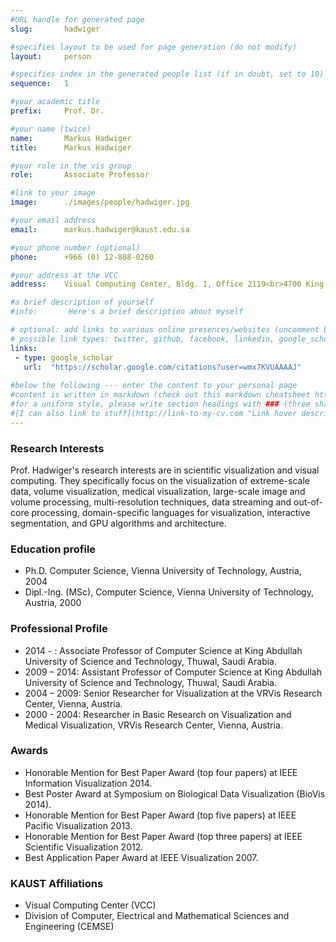 ```yaml
---
#URL handle for generated page
slug:       hadwiger

#specifies layout to be used for page generation (do not modify)
layout: 	person

#specifies index in the generated people list (if in doubt, set to 10)
sequence:	1

#your academic title
prefix:     Prof. Dr.

#your name (twice)
name:       Markus Hadwiger
title:      Markus Hadwiger

#your role in the vis group
role:       Associate Professor

#link to your image
image:      ./images/people/hadwiger.jpg

#your email address
email:      markus.hadwiger@kaust.edu.sa

#your phone number (optional)
phone:      +966 (0) 12-808-0260

#your address at the VCC
address:    Visual Computing Center, Bldg. 1, Office 2119<br>4700 King Abdullah University of Science and Technology<br>Thuwal 23955-6900, Saudi Arabia

#a brief description of yourself
#info:       Here's a brief description about myself

# optional: add links to various online presences/websites (uncomment by removing the leading # if applicable)
# possible link types: twitter, github, facebook, linkedin, google_scholar, google_plus, instagram, skype, youtube, vimeo, flickr, web (use the latter for all other link types)
links:
 - type: google_scholar
   url:  "https://scholar.google.com/citations?user=wmx7KVUAAAAJ"
   
#below the following --- enter the content to your personal page
#content is written in markdown (check out this markdown cheatsheet https://github.com/adam-p/markdown-here/wiki/Markdown-Cheatsheet)
#for a uniform style, please write section headings with ### (three sharps)
#[I can also link to stuff](http://link-to-my-cv.com "Link hover description")
---
```

### Research Interests
​Prof. Hadwiger's research interests are in scientific visualization and visual computing. They specifically focus on the visualization of extreme-scale data, volume visualization, medical visualization, large-scale image and volume processing, multi-resolution techniques, data streaming and out-of-core processing, domain-specific languages for visualization, interactive segmentation, and GPU algorithms and architecture.

### Education profile
- Ph.D. Computer Science, Vienna University of Technology, Austria, 2004
- Dipl.-Ing. (MSc), Computer Science, Vienna University of Technology, Austria, 2000

### Professional Profile
- 2014 - : Associate Professor of Computer Science at King Abdullah University of Science and Technology, Thuwal, Saudi Arabia.
- 2009 – 2014: Assistant Professor of Computer Science at King Abdullah University of Science and Technology, Thuwal, Saudi Arabia.
- 2004 – 2009: Senior Researcher for Visualization at the VRVis Research Center, Vienna, Austria.
- 2000 - 2004: Researcher in Basic Research on Visualization and Medical Visualization, VRVis Research Center, Vienna, Austria.

### Awards
- Honorable Mention for Best Paper Award (top four papers) at IEEE Information Visualization 2014.
- Best Poster Award at Symposium on Biological Data Visualization (BioVis 2014).
- Honorable Mention for Best Paper Award (top five papers) at IEEE Pacific Visualization 2013.
- Honorable Mention for Best Paper Award (top three papers) at IEEE Scientific Visualization 2012.
- Best Application Paper Award at IEEE Visualization 2007.

### KAUST Affiliations
- Visual Computing Center (VCC)
- Division of Computer, Electrical and Mathematical Sciences and Engineering (CEMSE)